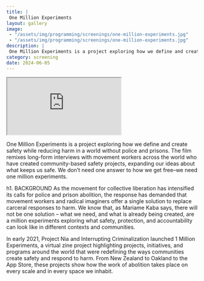 ```yaml
---
title: |
 One Million Experiments
layout: gallery
image:
 - "/assets/img/programming/screenings/one-million-experiments.jpg"
 - "/assets/img/programming/screenings/one-million-experiments.jpg"
description: |
 One Million Experiments is a project exploring how we define and create safety while reducing harm in a world without police and prisons.
category: screening
date: 2024-06-05
---
```

<div class="container ratio ratio-16x9 mb-5" data-aos="fade-up">
    <iframe src="https://www.youtube-nocookie.com/embed/85mY_kc9rTc?si=2bipcRQEMPyoqb7L"
    allowfullscreen>
    </iframe>
</div>

One Million Experiments is a project exploring how we define and create safety while reducing harm in a world without police and prisons. The film remixes long-form interviews with movement workers across the world who have created community-based safety projects, expanding our ideas about what keeps us safe. We don’t need one answer to how we get free–we need one million experiments.

h1. BACKGROUND
As the movement for collective liberation has intensified its calls for police and prison abolition, the response has demanded that movement workers and radical imaginers offer a single solution to replace carceral responses to harm. We know that, as Mariame Kaba says, there will not be one solution – what we need, and what is already being created, are a million experiments exploring what safety, protection, and accountability can look like in different contexts and communities.

In early 2021, Project Nia and Interrupting Criminalization launched 1 Million Experiments, a virtual zine project highlighting projects, initiatives, and programs around the world that were redefining the ways communities create safety and respond to harm. From New Zealand to Oakland to the App Store, these projects show how the work of abolition takes place on every scale and in every space we inhabit.